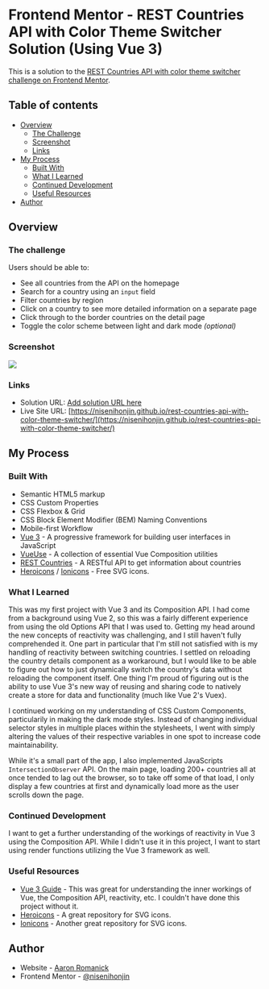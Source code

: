 # Frontend Mentor - REST Countries API with Color Theme Switcher Solution (Using Vue 3)

This is a solution to the [REST Countries API with color theme switcher challenge on Frontend Mentor](https://www.frontendmentor.io/challenges/rest-countries-api-with-color-theme-switcher-5cacc469fec04111f7b848ca).

## Table of contents

- [Overview](#overview)
  - [The Challenge](#the-challenge)
  - [Screenshot](#screenshot)
  - [Links](#links)
- [My Process](#my-process)
  - [Built With](#built-with)
  - [What I Learned](#what-i-learned)
  - [Continued Development](#continued-development)
  - [Useful Resources](#useful-resources)
- [Author](#author)

## <a name="overview"></a>Overview

### <a name="the-challenge"></a>The challenge

Users should be able to:

- See all countries from the API on the homepage
- Search for a country using an `input` field
- Filter countries by region
- Click on a country to see more detailed information on a separate page
- Click through to the border countries on the detail page
- Toggle the color scheme between light and dark mode *(optional)*

### <a name="screenshot"></a>Screenshot

![](./screenshot.jpg)

### <a name="links"></a>Links

- Solution URL: [Add solution URL here](https://your-solution-url.com)
- Live Site URL: [https://nisenihonjin.github.io/rest-countries-api-with-color-theme-switcher/](https://nisenihonjin.github.io/rest-countries-api-with-color-theme-switcher/)

## <a name="my-process"></a>My Process

### <a name="built-with"></a>Built With

- Semantic HTML5 markup
- CSS Custom Properties
- CSS Flexbox & Grid
- CSS Block Element Modifier (BEM) Naming Conventions
- Mobile-first Workflow
- [Vue 3](https://v3.vuejs.org/) - A progressive framework for building user interfaces in JavaScript
- [VueUse](https://vueuse.org/) - A collection of essential Vue Composition utilities 
- [REST Countries](https://restcountries.eu/) - A RESTful API to get information about countries
- [Heroicons](https://heroicons.dev/) / [Ionicons](https://ionic.io/ionicons) - Free SVG icons.

### <a name="what-i-learned"></a>What I Learned

This was my first project with Vue 3 and its Composition API. I had come from a background using Vue 2, so this was a fairly different experience from using the old Options API that I was used to. Getting my head around the new concepts of reactivity was challenging, and I still haven't fully comprehended it. One part in particular that I'm still not satisfied with is my handling of reactivity between switching countries. I settled on reloading the country details component as a workaround, but I would like to be able to figure out how to just dynamically switch the country's data without reloading the component itself. One thing I'm proud of figuring out is the ability to use Vue 3's new way of reusing and sharing code to natively create a store for data and functionality (much like Vue 2's Vuex).

I continued working on my understanding of CSS Custom Components, particularily in making the dark mode styles. Instead of changing individual selector styles in multiple places within the stylesheets, I went with simply altering the values of their respective variables in one spot to increase code maintainability.

While it's a small part of the app, I also implemented JavaScripts `IntersectionObserver` API. On the main page, loading 200+ countries all at once tended to lag out the browser, so to take off some of that load, I only display a few countries at first and dynamically load more as the user scrolls down the page.

### <a name="continued-development"></a>Continued Development

I want to get a further understanding of the workings of reactivity in Vue 3 using the Composition API. While I didn't use it in this project, I want to start using render functions utilizing the Vue 3 framework as well.

### <a name="useful-resources"></a>Useful Resources

- [Vue 3 Guide](https://v3.vuejs.org/guide/introduction.html) - This was great for understanding the inner workings of Vue, the Composition API, reactivity, etc. I couldn't have done this project without it.
- [Heroicons](https://heroicons.dev/) - A great repository for SVG icons.
- [Ionicons](https://ionic.io/ionicons) - Another great repository for SVG icons.

## <a name="author"></a>Author

- Website - [Aaron Romanick](https://www.aaronromanick.com)
- Frontend Mentor - [@nisenihonjin](https://www.frontendmentor.io/profile/nisenihonjin)
